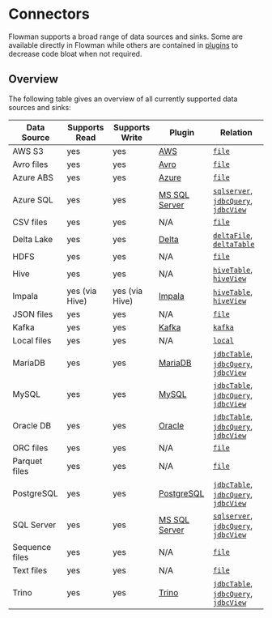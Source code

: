# Connectors

Flowman supports a broad range of data sources and sinks. Some are available directly in Flowman while others are
contained in [plugins](../plugins/index.md) to decrease code bloat when not required.

## Overview

The following table gives an overview of all currently supported data sources and sinks:

| Data Source    | Supports Read  | Supports Write | Plugin                                       | Relation                                                                                                                                      |
|----------------|----------------|----------------|----------------------------------------------|-----------------------------------------------------------------------------------------------------------------------------------------------|
| AWS S3         | yes            | yes            | [AWS](../plugins/aws.html)                   | [`file`](../spec/relation/file.html)                                                                                                          |
| Avro files     | yes            | yes            | [Avro](../plugins/avro.html)                 | [`file`](../spec/relation/file.html)                                                                                                          |
| Azure ABS      | yes            | yes            | [Azure](../plugins/azure.html)               | [`file`](../spec/relation/file.html)                                                                                                          |
| Azure SQL      | yes            | yes            | [MS SQL Server](../plugins/mssqlserver.html) | [`sqlserver`](../spec/relation/sqlserver.html), [`jdbcQuery`](../spec/relation/jdbcQuery.html), [`jdbcView`](../spec/relation/jdbcView.html)  |
| CSV files      | yes            | yes            | N/A                                          | [`file`](../spec/relation/file.html)                                                                                                          |
| Delta Lake     | yes            | yes            | [Delta](../plugins/delta.html)               | [`deltaFile`](../spec/relation/deltaFile.html), [`deltaTable`](../spec/relation/deltaTable.html)                                              |
| HDFS           | yes            | yes            | N/A                                          | [`file`](../spec/relation/file.html)                                                                                                          |
| Hive           | yes            | yes            | N/A                                          | [`hiveTable`](../spec/relation/hiveTable.html), [`hiveView`](../spec/relation/hiveView.html)                                                  |
| Impala         | yes (via Hive) | yes (via Hive) | [Impala](../plugins/impala.html)             | [`hiveTable`](../spec/relation/hiveTable.html), [`hiveView`](../spec/relation/hiveView.html)                                                  |
| JSON files     | yes            | yes            | N/A                                          | [`file`](../spec/relation/file.html)                                                                                                          |
| Kafka          | yes            | yes            | [Kafka](../plugins/kafka.html)               | [`kafka`](../spec/relation/kafka.html)                                                                                                        |
| Local files    | yes            | yes            | N/A                                          | [`local`](../spec/relation/local.html)                                                                                                        |
| MariaDB        | yes            | yes            | [MariaDB](../plugins/mariadb.html)           | [`jdbcTable`](../spec/relation/jdbcTable.html), [`jdbcQuery`](../spec/relation/jdbcQuery.html), [`jdbcView`](../spec/relation/jdbcView.html)  |
| MySQL          | yes            | yes            | [MySQL](../plugins/mysql.html)               | [`jdbcTable`](../spec/relation/jdbcTable.html), [`jdbcQuery`](../spec/relation/jdbcQuery.html), [`jdbcView`](../spec/relation/jdbcView.html)  |
| Oracle DB      | yes            | yes            | [Oracle](../plugins/oracle.html)             | [`jdbcTable`](../spec/relation/jdbcTable.html), [`jdbcQuery`](../spec/relation/jdbcQuery.html), [`jdbcView`](../spec/relation/jdbcView.html)  |
| ORC files      | yes            | yes            | N/A                                          | [`file`](../spec/relation/file.html)                                                                                                          |
| Parquet files  | yes            | yes            | N/A                                          | [`file`](../spec/relation/file.html)                                                                                                          |
| PostgreSQL     | yes            | yes            | [PostgreSQL](../plugins/postgresql.html)     | [`jdbcTable`](../spec/relation/jdbcTable.html), [`jdbcQuery`](../spec/relation/jdbcQuery.html), [`jdbcView`](../spec/relation/jdbcView.html)  |
| SQL Server     | yes            | yes            | [MS SQL Server](../plugins/mssqlserver.html) | [`sqlserver`](../spec/relation/sqlserver.html), [`jdbcQuery`](../spec/relation/jdbcQuery.html), [`jdbcView`](../spec/relation/jdbcView.html)  |
| Sequence files | yes            | yes            | N/A                                          | [`file`](../spec/relation/file.html)                                                                                                          |
| Text files     | yes            | yes            | N/A                                          | [`file`](../spec/relation/file.html)                                                                                                          |
| Trino          | yes            | yes            | [Trino](../plugins/trino.html)               | [`jdbcTable`](../spec/relation/jdbcTable.html), [`jdbcQuery`](../spec/relation/jdbcQuery.html), [`jdbcView`](../spec/relation/jdbcView.html)  |
